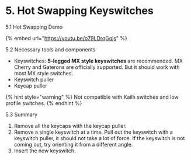 # 5. Hot Swapping Keyswitches

5.1 Hot Swapping Demo

{% embed url="https://youtu.be/o79LDrqGqjs" %}



5.2 Necessary tools and components

* Keyswitches: **5-legged MX style keyswitches** are recommended. MX Cherry and Gaterons are officially supported. But it should work with most MX style switches.
* Keyswitch puller
* Keycap puller

{% hint style="warning" %}
Not compatible with Kailh switches and low profile switches.
{% endhint %}



5.3 Summary

1. Remove all the keycaps with the keycap puller.
2. Remove a single keyswitch at a time. Pull out the keyswitch with a keyswitch puller, it should not take a lot of force. If the keyswitch is not coming out, try orienting it from a different angle.
3. &#x20;Insert the new keyswitch.

